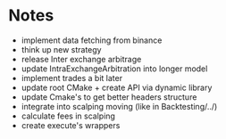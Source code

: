 # Notes

- implement data fetching from binance
- think up new strategy
- release Inter exchange arbitrage
- update IntraExchangeArbitration into longer model
- implement trades a bit later
- update root CMake + create API via dynamic library
- update Cmake's to get better headers structure
- integrate into scalping moving (like in Backtesting/../)
- calculate fees in scalping
- create execute's wrappers
